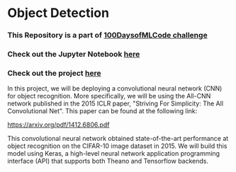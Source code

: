# Object Detection

### This Repository is a part of [100DaysofMLCode challenge](https://github.com/Shritesh99/100DaysofMLCodeChallenge)

### Check out the Jupyter Notebook [here](https://github.com/Shritesh99/Object_Detection_100DaysOfMLCode/blob/master/Object%20Detection.ipynb)

### Check out the project [here](http://shritesh99.github.io/Object_Detection_100DaysOfMLCode/)

In this project, we will be deploying a convolutional neural network (CNN) for object recognition. More specifically, we will be using the All-CNN network published in the 2015 ICLR paper, "Striving For Simplicity: The All Convolutional Net". This paper can be found at the following link:

https://arxiv.org/pdf/1412.6806.pdf

This convolutional neural network obtained state-of-the-art performance at object recognition on the CIFAR-10 image dataset in 2015. We will build this model using Keras, a high-level neural network application programming interface (API) that supports both Theano and Tensorflow backends.
